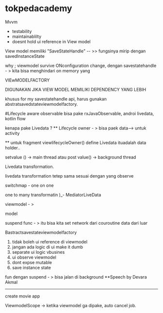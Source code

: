 # tokpedacademy



Mvvm 

 - testability
 - maintainablilty
 - doesnt hold ui reference in View model

 
 View model memiliki "SaveStateHandle" -- >> fungsinya mirip dengan savedInstanceState 
 
 why ;  viewmodel survive ONconfiguration change, dengan savestatehandle  - > kita bisa menghindari on memory yang 
 
 
 VIEwMODELFACTORY
 
 DIGUNAKAN JIKA VIEW MODEL MEMILIKI DEPENDENCY YANG LEBIH 
 
 khusus for my savestatehandle api, harus gunakan abstratsavedstateviewmodelfactory. 
 
 
 
 #Lifecycle aware observable
 bisa pake rxJavaObservable, androi livedata, kotlin flow 
 
 kenapa pake Livedata ? 
  ** Lifecycle owner - > bisa paek data--> untuk activity
  
  ** untuk fragment viewlifecycleOwner()
  define Livedata ituadalah data holder.. 
  
 
 setvalue () -> main thread
 atau post value() -> background thread 
 
 Livedata transformation. 
 
 livedata transformation tetep sama sesuai dengan yang observe
 
 switchmap - one on one 
 
 one to many transformatin
 )_- MediatorLiveData 
 
 viewmodel - > 
 
 
 model
 
 suspend func - > itu bisa kita set network dari couroutine data dari luar 
 
 Bastractsavestateviewmodelfactory
 
 1. tidak boleh ui reference di viewmodel
 2. jangan ada logic di ui make it dumb
 3. separate ui logic vbusines
 4. ui observe viewmodel 
 5. dont expse mutable 
 6. save instance state
 
 
 fun dengan suspend - > bisa jalan di background
 **Speech by Devara Akmal
 
 
 -----
 create movie app
 
 ViewmodelScope -> ketika viewmodel ga dipake, auto cancel job.
 
 
